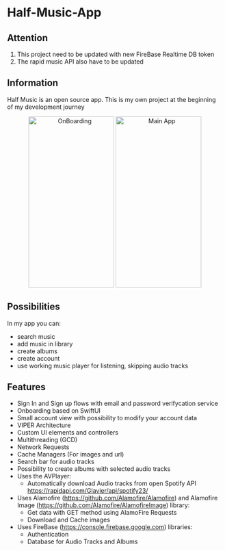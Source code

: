 # Half-Music-App

## Attention

1. This project need to be updated with new FireBase Realtime DB token
2. The rapid music API also have to be updated

## Information

Half Music is an open source app. 
This is my own project at the beginning of my development journey

<p align="center">
<img src="https://user-images.githubusercontent.com/110229952/202712486-002ca097-bb4b-4368-8c80-69d7b17612b2.gif" alt="OnBoarding" width="200px" height="400px">
  <img src="https://user-images.githubusercontent.com/110229952/203529956-5b9f9b43-3e1e-45c4-9f04-5f1b025f9851.gif" alt="Main App" width="200px" height="400px">

## Possibilities

In my app you can:
- search music
- add music in library
- create albums
- create account
- use working music player for listening, skipping audio tracks

## Features

- Sign In and Sign up flows with email and password verifycation service
- Onboarding based on SwiftUI
- Small account view with possibility to modify your account data
- VIPER Architecture
- Custom UI elements and controllers
- Multithreading (GCD)
- Network Requests
- Cache Managers (For images and url)
- Search bar for audio tracks
- Possibility to create albums with selected audio tracks
- Uses the AVPlayer:
  * Automatically download Audio tracks from open Spotify API https://rapidapi.com/Glavier/api/spotify23/
- Uses Alamofire (https://github.com/Alamofire/Alamofire) and Alamofire Image (https://github.com/Alamofire/AlamofireImage) library:
  * Get data with GET method using AlamoFire Requests
  * Download and Cache images
- Uses FireBase (https://console.firebase.google.com) libraries:
  * Authentication
  * Database for Audio Tracks and Albums
